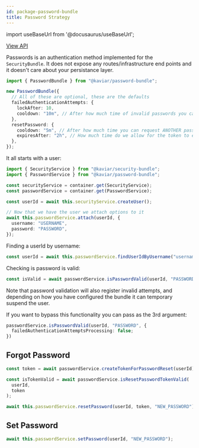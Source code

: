 ```yaml
---
id: package-password-bundle
title: Password Strategy
---
```


import useBaseUrl from '@docusaurus/useBaseUrl';

<div className="view-api-container">
          <a href={useBaseUrl('static/api/password-bundle/')} target="_blank" className="view-api">
            View API
          </a>
        </div>

Passwords is an authentication method implemented for the `SecurityBundle`. It does not expose any routes/infrastructure end points and it doesn't care about your persistance layer.

```typescript
import { PasswordBundle } from "@kaviar/password-bundle";

new PasswordBundle({
  // All of these are optional, these are the defaults
  failedAuthenticationAttempts: {
    lockAfter: 10,
    cooldown: "10m", // After how much time of invalid passwords you can try again to login
  },
  resetPassword: {
    cooldown: "5m", // After how much time you can request ANOTHER password reset request
    expiresAfter: "2h", // How much time do we allow for the token to exist
  },
});
```

It all starts with a user:

```typescript
import { SecurityService } from "@kaviar/security-bundle";
import { PasswordService } from "@kaviar/password-bundle";

const securityService = container.get(SecurityService);
const passwordService = container.get(PasswordService);

const userId = await this.securityService.createUser();

// Now that we have the user we attach options to it
await this.passwordService.attach(userId, {
  username: "USERNAME",
  password: "PASSWORD",
});
```

Finding a userId by username:

```typescript
const userId = await this.passwordService.findUserIdByUsername("username");
```

Checking is password is valid:

```typescript
const isValid = await passwordService.isPasswordValid(userId, "PASSWORD");
```

Note that password validation will also register invalid attempts, and depending on how you have configured the bundle it can temporary suspend the user.

If you want to bypass this functionality you can pass as the 3rd argument:

```typescript
passwordService.isPasswordValid(userId, "PASSWORD", {
  failedAuthenticationAttemptsProcessing: false;
})
```

## Forgot Password

```typescript
const token = await passwordService.createTokenForPasswordReset(userId);

const isTokenValid = await passwordService.isResetPasswordTokenValid(
  userId,
  token
);

await this.passwordService.resetPassword(userId, token, "NEW_PASSWORD");
```

## Set Password

```typescript
await this.passwordService.setPassword(userId, "NEW_PASSWORD");
```
